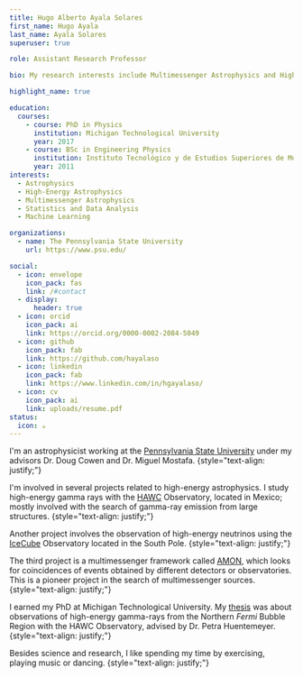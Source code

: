 ```yaml
---
title: Hugo Alberto Ayala Solares
first_name: Hugo Ayala
last_name: Ayala Solares
superuser: true

role: Assistant Research Professor

bio: My research interests include Multimessenger Astrophysics and High-Energy Astrophysics

highlight_name: true

education:
  courses:
    - course: PhD in Physics
      institution: Michigan Technological University
      year: 2017
    - course: BSc in Engineering Physics
      institution: Instituto Tecnológico y de Estudios Superiores de Monterrey 
      year: 2011
interests:
  - Astrophysics
  - High-Energy Astrophysics
  - Multimessenger Astrophysics
  - Statistics and Data Analysis
  - Machine Learning

organizations:
  - name: The Pennsylvania State University
    url: https://www.psu.edu/

social:
  - icon: envelope
    icon_pack: fas
    link: /#contact
  - display:
      header: true
  - icon: orcid
    icon_pack: ai
    link: https://orcid.org/0000-0002-2084-5049
  - icon: github
    icon_pack: fab
    link: https://github.com/hayalaso
  - icon: linkedin
    icon_pack: fab
    link: https://www.linkedin.com/in/hgayalaso/
  - icon: cv
    icon_pack: ai
    link: uploads/resume.pdf
status:
  icon: ☕️
---
```

I'm an astrophysicist working at the [Pennsylvania State University](http://www.phys.psu.edu/) under my advisors Dr. Doug Cowen and Dr. Miguel Mostafa. 
{style="text-align: justify;"}

I'm involved in several projects related to high-energy astrophysics. I study high-energy gamma rays with the [HAWC](https://www.hawc-observatory.org/) Observatory, located in Mexico; mostly involved with the search of gamma-ray emission from large structures. 
{style="text-align: justify;"}

Another project involves the observation of high-energy neutrinos using the [IceCube](https://icecube.wisc.edu/) Observatory located in the South Pole. 
{style="text-align: justify;"}

The third project is a multimessenger framework called [AMON](http://www.amon.psu.edu/), which looks for coincidences of events obtained by different detectors or observatories. This is a pioneer project in the search of multimessenger sources.
{style="text-align: justify;"}

I earned my PhD at Michigan Technological University. My [thesis](https://digitalcommons.mtu.edu/etdr/315/) was about observations of high-energy gamma-rays from the Northern _Fermi_ Bubble Region with the HAWC Observatory, advised by Dr. Petra Huentemeyer. 
{style="text-align: justify;"}

Besides science and research, I like spending my time by exercising, playing music or dancing. 
{style="text-align: justify;"}
